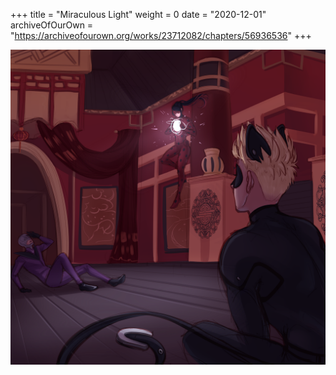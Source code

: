 +++
title = "Miraculous Light"
weight = 0
date = "2020-12-01"
archiveOfOurOwn = "https://archiveofourown.org/works/23712082/chapters/56936536"
+++



![miraculouslight image](/images/miraculouslight.png)
